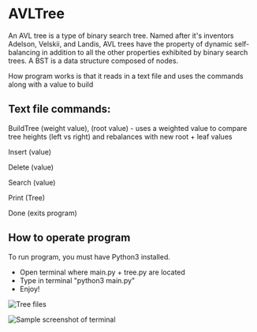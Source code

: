 # AVLTree

An AVL tree is a type of binary search tree. Named after it's inventors Adelson, Velskii, and Landis, AVL trees have the property of dynamic self-balancing in addition to all the other properties exhibited by binary search trees. A BST is a data structure composed of nodes.


How program works is that it reads in a text file and uses the commands along with a value to build 

Text file commands:
---------------------
BuildTree (weight value), (root value) - uses a weighted value to compare tree heights (left vs right) and rebalances with new root + leaf values

Insert (value)

Delete (value)

Search (value)

Print (Tree)

Done (exits program)


How to operate program
-------------------------
To run program, you must have Python3 installed.
  - Open terminal where main.py + tree.py are located
  - Type in terminal "python3 main.py"
  - Enjoy!
  
![Tree files](https://user-images.githubusercontent.com/39349742/208856126-312441a0-5f70-4b46-ba76-e85831f9dd89.png)

![Sample screenshot of terminal](https://user-images.githubusercontent.com/39349742/208855095-12a0a379-f6b5-4b7d-8995-92f3b092cc59.png)
